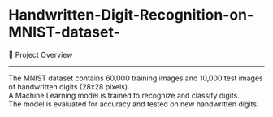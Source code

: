 # Handwritten-Digit-Recognition-on-MNIST-dataset- <br>
🚀 Project Overview <br> <hr>
The MNIST dataset contains 60,000 training images and 10,000 test images of handwritten digits (28x28 pixels). <br>
A Machine Learning model is trained to recognize and classify digits. <br>
The model is evaluated for accuracy and tested on new handwritten digits. 
